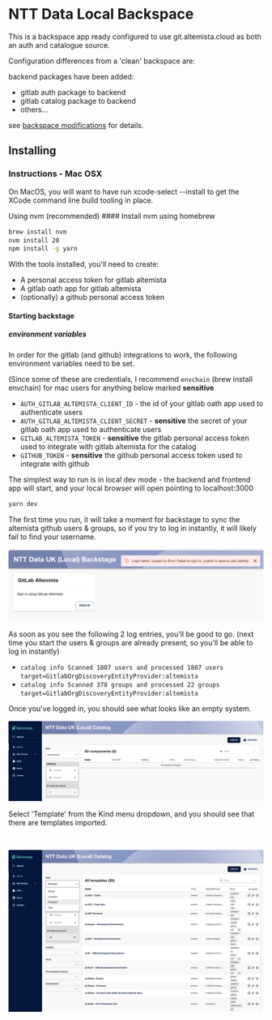 # NTT Data Local Backspace

This is a backspace app ready configured to use git.altemista.cloud as both an auth and catalogue source.

Configuration differences from a 'clean' backspace are:

backend packages have been added:

* gitlab auth package to backend
* gitlab catalog package to backend
* others...

see [backspace modifications](docs/modifications.md) for details.


## Installing

### Instructions - Mac OSX
On MacOS, you will want to have run xcode-select --install to get the XCode command line build tooling in place.

Using nvm (recommended)
#### Install nvm
using homebrew
```bash
brew install nvm
nvm install 20
npm install -g yarn
```

With the tools installed, you'll need to create:
* A personal access token for gitlab altemista
* A gitlab oath app for gitlab altemista
* (optionally) a github personal access token


#### Starting backstage

##### environment variables
In order for the gitlab (and github) integrations to work, the following environment variables need to be set.

(Since some of these are credentials, I recommend `envchain` (brew install envchain) for mac users for anything below marked **sensitive**

* `AUTH_GITLAB_ALTEMISTA_CLIENT_ID` - the id of your gitlab oath app used to authenticate users
* `AUTH_GITLAB_ALTEMISTA_CLIENT_SECRET` - **sensitive** the secret of your gitlab oath app used to authenticate users
* `GITLAB_ALTEMISTA_TOKEN` - **sensitive** the gitlab personal access token used to integrate with gitlab altemista for the catalog
* `GITHUB_TOKEN` - **sensitive** the github personal access token used to integrate with github

The simplest way to run is in local dev mode - the backend and frontend app will start, and your local browser will open pointing to localhost:3000

```bash
yarn dev
```
The first time you run, it will take a moment for backstage to sync the altemista github users & groups, so if you try to log in instantly, it will likely fail to find your username.

![failed login screenshot](docs/images/failed-login.png "Failed login due to user not found")

As soon as you see the following 2 log entries, you'll be good to go.
(next time you start the users & groups are already present, so you'll be able to log in instantly)

* `catalog info Scanned 1807 users and processed 1807 users target=GitlabOrgDiscoveryEntityProvider:altemista`
* `catalog info Scanned 378 groups and processed 22 groups target=GitlabOrgDiscoveryEntityProvider:altemista`

Once you've logged in, you should see what looks like an empty system.

![successful login screenshot](docs/images/initial-page.png "Successful login")

Select 'Template' from the Kind menu dropdown, and you should see that there are templates imported.

![template dropdown](docs/images/kind-selection.png)

![templates populated](docs/images/templates.png)

